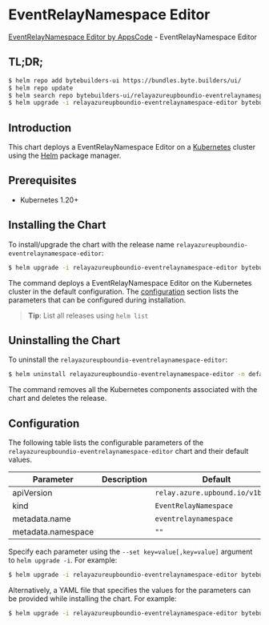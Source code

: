 # EventRelayNamespace Editor

[EventRelayNamespace Editor by AppsCode](https://byte.builders) - EventRelayNamespace Editor

## TL;DR;

```bash
$ helm repo add bytebuilders-ui https://bundles.byte.builders/ui/
$ helm repo update
$ helm search repo bytebuilders-ui/relayazureupboundio-eventrelaynamespace-editor --version=v0.4.18
$ helm upgrade -i relayazureupboundio-eventrelaynamespace-editor bytebuilders-ui/relayazureupboundio-eventrelaynamespace-editor -n default --create-namespace --version=v0.4.18
```

## Introduction

This chart deploys a EventRelayNamespace Editor on a [Kubernetes](http://kubernetes.io) cluster using the [Helm](https://helm.sh) package manager.

## Prerequisites

- Kubernetes 1.20+

## Installing the Chart

To install/upgrade the chart with the release name `relayazureupboundio-eventrelaynamespace-editor`:

```bash
$ helm upgrade -i relayazureupboundio-eventrelaynamespace-editor bytebuilders-ui/relayazureupboundio-eventrelaynamespace-editor -n default --create-namespace --version=v0.4.18
```

The command deploys a EventRelayNamespace Editor on the Kubernetes cluster in the default configuration. The [configuration](#configuration) section lists the parameters that can be configured during installation.

> **Tip**: List all releases using `helm list`

## Uninstalling the Chart

To uninstall the `relayazureupboundio-eventrelaynamespace-editor`:

```bash
$ helm uninstall relayazureupboundio-eventrelaynamespace-editor -n default
```

The command removes all the Kubernetes components associated with the chart and deletes the release.

## Configuration

The following table lists the configurable parameters of the `relayazureupboundio-eventrelaynamespace-editor` chart and their default values.

|     Parameter      | Description |                   Default                   |
|--------------------|-------------|---------------------------------------------|
| apiVersion         |             | <code>relay.azure.upbound.io/v1beta1</code> |
| kind               |             | <code>EventRelayNamespace</code>            |
| metadata.name      |             | <code>eventrelaynamespace</code>            |
| metadata.namespace |             | <code>""</code>                             |


Specify each parameter using the `--set key=value[,key=value]` argument to `helm upgrade -i`. For example:

```bash
$ helm upgrade -i relayazureupboundio-eventrelaynamespace-editor bytebuilders-ui/relayazureupboundio-eventrelaynamespace-editor -n default --create-namespace --version=v0.4.18 --set apiVersion=relay.azure.upbound.io/v1beta1
```

Alternatively, a YAML file that specifies the values for the parameters can be provided while
installing the chart. For example:

```bash
$ helm upgrade -i relayazureupboundio-eventrelaynamespace-editor bytebuilders-ui/relayazureupboundio-eventrelaynamespace-editor -n default --create-namespace --version=v0.4.18 --values values.yaml
```
